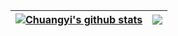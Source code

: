 
  
| <a href="https://github.com/ChuangyiZhang"><img align="center" src="https://github-readme-stats.vercel.app/api?username=ChuangyiZhang&show_icons=true&include_all_commits=true&theme=buefy&hide_border=true&count_private=true" alt="Chuangyi's github stats" /></a> | <a href="https://github.com/ChuangyiZhang"><img align="center" src="https://github-readme-stats.vercel.app/api/top-langs/?username=ChuangyiZhang&layout=compact&theme=buefy&hide_border=true&count_private=true" /></a> |
| ------------- | ------------- |
